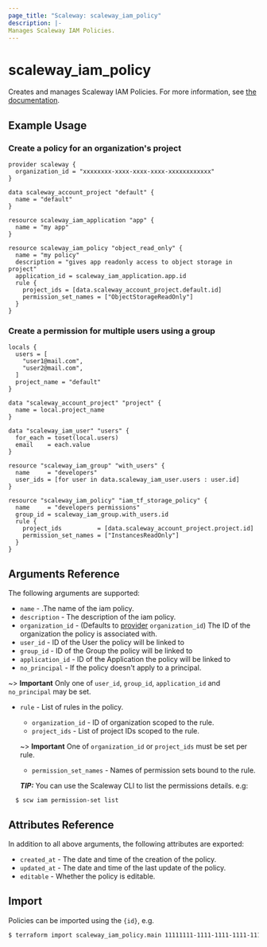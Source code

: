 ```yaml
---
page_title: "Scaleway: scaleway_iam_policy"
description: |-
Manages Scaleway IAM Policies.
---
```


# scaleway_iam_policy

Creates and manages Scaleway IAM Policies. For more information, see [the documentation](https://developers.scaleway.com/en/products/iam/api/v1alpha1/#policies-54b8a7).

## Example Usage

### Create a policy for an organization's project

```hcl
provider scaleway {
  organization_id = "xxxxxxxx-xxxx-xxxx-xxxx-xxxxxxxxxxxx"
}

data scaleway_account_project "default" {
  name = "default"
}

resource scaleway_iam_application "app" {
  name = "my app"
}

resource scaleway_iam_policy "object_read_only" {
  name = "my policy"
  description = "gives app readonly access to object storage in project"
  application_id = scaleway_iam_application.app.id
  rule {
    project_ids = [data.scaleway_account_project.default.id]
    permission_set_names = ["ObjectStorageReadOnly"]
  }
}
```

### Create a permission for multiple users using a group

```hcl
locals {
  users = [
    "user1@mail.com",
    "user2@mail.com",
  ]
  project_name = "default"
}

data "scaleway_account_project" "project" {
  name = local.project_name
}

data "scaleway_iam_user" "users" {
  for_each = toset(local.users)
  email    = each.value
}

resource "scaleway_iam_group" "with_users" {
  name     = "developers"
  user_ids = [for user in data.scaleway_iam_user.users : user.id]
}

resource "scaleway_iam_policy" "iam_tf_storage_policy" {
  name     = "developers permissions"
  group_id = scaleway_iam_group.with_users.id
  rule {
    project_ids          = [data.scaleway_account_project.project.id]
    permission_set_names = ["InstancesReadOnly"]
  }
}
```

## Arguments Reference

The following arguments are supported:

- `name` - .The name of the iam policy.
- `description` - The description of the iam policy.
- `organization_id` - (Defaults to [provider](../index.md#organization_d) `organization_id`) The ID of the organization the policy is associated with.
- `user_id` - ID of the User the policy will be linked to
- `group_id` - ID of the Group the policy will be linked to
- `application_id` - ID of the Application the policy will be linked to
- `no_principal` - If the policy doesn't apply to a principal.

~> **Important** Only one of `user_id`, `group_id`, `application_id` and `no_principal`  may be set.

- `rule` - List of rules in the policy.
    - `organization_id` - ID of organization scoped to the rule.
    - `project_ids` - List of project IDs scoped to the rule.

  ~> **Important** One of `organization_id` or `project_ids`  must be set per rule.

    - `permission_set_names` - Names of permission sets bound to the rule.

  **_TIP:_**  You can use the Scaleway CLI to list the permissions details. e.g:

```shell
  $ scw iam permission-set list
```

## Attributes Reference

In addition to all above arguments, the following attributes are exported:

- `created_at` - The date and time of the creation of the policy.
- `updated_at` - The date and time of the last update of the policy.
- `editable` - Whether the policy is editable.

## Import

Policies can be imported using the `{id}`, e.g.

```bash
$ terraform import scaleway_iam_policy.main 11111111-1111-1111-1111-111111111111
```
